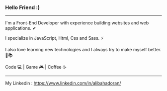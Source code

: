 ### Hello Friend :)

------------------------------------

I'm a Front-End Developer with experience building websites and web applications. ✔

I specialize in JavaScript, Html, Css and Sass. ⚡

I also love learning new technologies and I always try to make myself better. 💪📚

Code 💻 |
Game 🎮 |
Coffee ☕️

---------------------

My Linkedin :
https://www.linkedin.com/in/alibahadoran/
